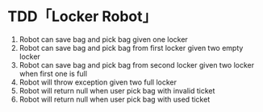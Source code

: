 # TDD「Locker Robot」
1. Robot can save bag and pick bag given one locker 
2. Robot can save bag and pick bag from first locker given two empty locker  
3. Robot can save bag and pick bag from second locker given two locker when first one is full
4. Robot will throw exception given two full locker
5. Robot will return null when user pick bag with invalid ticket
6. Robot will return null when user pick bag with used ticket